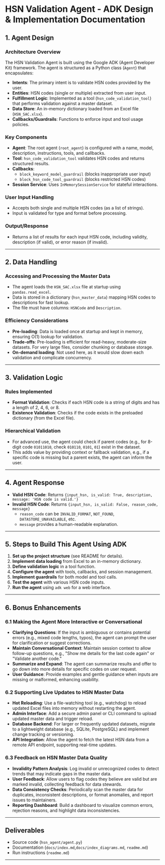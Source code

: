 # HSN Validation Agent - ADK Design & Implementation Documentation

## 1. Agent Design
### Architecture Overview
The HSN Validation Agent is built using the Google ADK (Agent Developer Kit) framework. The agent is structured as a Python class (`Agent`) that encapsulates:
- **Intents**: The primary intent is to validate HSN codes provided by the user.
- **Entities**: HSN codes (single or multiple) extracted from user input.
- **Fulfillment Logic**: Implemented as a tool (`hsn_code_validation_tool`) that performs validation against a master dataset.
- **Data Store**: An in-memory dictionary loaded from an Excel file (`HSN_SAC.xlsx`).
- **Callbacks/Guardrails**: Functions to enforce input and tool usage policies.

### Key Components
- **Agent**: The root agent (`root_agent`) is configured with a name, model, description, instructions, tools, and callbacks.
- **Tool**: `hsn_code_validation_tool` validates HSN codes and returns structured results.
- **Callbacks**: 
  - `block_keyword_model_guardrail` (blocks inappropriate user input)
  - `block_hsn_code_tool_guardrail` (blocks restricted HSN codes)
- **Session Service**: Uses `InMemorySessionService` for stateful interactions.

### User Input Handling
- Accepts both single and multiple HSN codes (as a list of strings).
- Input is validated for type and format before processing.

### Output/Response
- Returns a list of results for each input HSN code, including validity, description (if valid), or error reason (if invalid).

---

## 2. Data Handling
### Accessing and Processing the Master Data
- The agent loads the `HSN_SAC.xlsx` file at startup using `pandas.read_excel`.
- Data is stored in a dictionary (`hsn_master_data`) mapping HSN codes to descriptions for fast lookup.
- The file must have columns: `HSNCode` and `Description`.

### Efficiency Considerations
- **Pre-loading**: Data is loaded once at startup and kept in memory, ensuring O(1) lookup for validation.
- **Trade-offs**: Pre-loading is efficient for read-heavy, moderate-size datasets. For very large files, consider chunking or database storage.
- **On-demand loading**: Not used here, as it would slow down each validation and complicate concurrency.

---

## 3. Validation Logic
### Rules Implemented
- **Format Validation**: Checks if each HSN code is a string of digits and has a length of 2, 4, 6, or 8.
- **Existence Validation**: Checks if the code exists in the preloaded dictionary (from the Excel file).

### Hierarchical Validation
- For advanced use, the agent could check if parent codes (e.g., for 8-digit code `01011010`, check `010110`, `0101`, `01`) exist in the dataset.
- This adds value by providing context or fallback validation, e.g., if a specific code is missing but a parent exists, the agent can inform the user.

---

## 4. Agent Response
- **Valid HSN Code**: Returns `{input_hsn, is_valid: True, description, message: 'HSN code is valid.'}`
- **Invalid HSN Code**: Returns `{input_hsn, is_valid: False, reason_code, message}`
  - `reason_code` can be `INVALID_FORMAT`, `NOT_FOUND`, `DATASTORE_UNAVAILABLE`, etc.
  - `message` provides a human-readable explanation.

---

## 5. Steps to Build This Agent Using ADK
1. **Set up the project structure** (see README for details).
2. **Implement data loading** from Excel to an in-memory dictionary.
3. **Define validation logic** in a tool function.
4. **Configure the agent** with tools, callbacks, and session management.
5. **Implement guardrails** for both model and tool calls.
6. **Test the agent** with various HSN code inputs.
7. **Run the agent** using `adk web` for a web interface.

---

## 6. Bonus Enhancements

### 6.1 Making the Agent More Interactive or Conversational
- **Clarifying Questions**: If the input is ambiguous or contains potential errors (e.g., mixed code lengths, typos), the agent can prompt the user for clarification or suggest corrections.
- **Maintain Conversational Context**: Maintain session context to allow follow-up questions, e.g., "Show me details for the last code again" or "Validate another code."
- **Summarize and Expand**: The agent can summarize results and offer to go down into more details for specific codes on user request.
- **User Guidance**: Provide examples and gentle guidance when inputs are missing or malformed, enhancing usability.

### 6.2 Supporting Live Updates to HSN Master Data
- **Hot Reloading**: Use a file-watching tool (e.g., watchdog) to reload updated Excel files into memory without restarting the agent.
- **Admin Interface**: Add a secure admin panel or CLI command to upload updated master data and trigger reload.
- **Database Backend**: For larger or frequently updated datasets, migrate to a lightweight database (e.g., SQLite, PostgreSQL) and implement change tracking or versioning.
- **API Integration**: Allow the agent to fetch the latest HSN data from a remote API endpoint, supporting real-time updates.

### 6.3 Feedback on HSN Master Data Quality
- **Invalidity Pattern Analysis**: Log invalid or unrecognized codes to detect trends that may indicate gaps in the master data.
- **User Feedback**: Allow users to flag codes they believe are valid but are marked invalid, collecting feedback for data stewards.
- **Data Consistency Checks**: Periodically scan the master data for duplicates, inconsistent descriptions, or format anomalies, and report issues to maintainers.
- **Reporting Dashboard**: Build a dashboard to visualize common errors, rejection reasons, and highlight data inconsistencies.

---

## Deliverables
- Source code (`hsn_agent/agent.py`)
- Documentation (`docs/index.md`,`docs/index_diagrams.md`, `readme.md`)
- Run instructions (`readme.md`)

---
